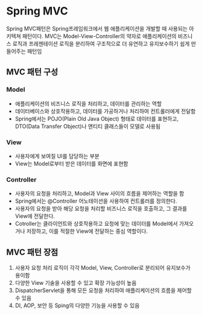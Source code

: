 # Spring MVC
Spring MVC패턴은 Spring프레임워크에서 웹 애플리케이션을 개발할 때 사용되는 아키텍쳐 패턴이다. 
MVC는 Model-View-Controller의 약자로 애플리케이션의 비즈니스 로직과 프레젠테이션 로직을 분리하여 구조적으로 더 유연하고 유지보수하기 쉽게 만들어주는 패턴임

## MVC 패턴 구성
### Model
- 애플리케이션의 비즈니스 로직을 처리하고, 데이터를 관리하는 역할
- 데이터베이스와 상호작용하고, 데이터를 가공하거나 처리하여 컨트롤러에게 전달함
- Spring에서는 POJO(Plain Old Java Object) 형태로 데이터를 표현하고, DTO(Data Transfer Object)나 앤티티 클래스들이 모델로 사용됨

### View
- 사용자에게 보여질 UI를 담당하는 부분
- View는 Model로부터 받은 데이터를 화면에 표현함

### Controller
- 사용자의 요청을 처리하고, Model과 View 사이의 흐름을 제어하는 역할을 함
- Spring에서는 @Controller 어노테이션을 사용하여 컨트롤러를 정의한다.
- 사용자의 요청을 받아 해당 요청을 처리할 비즈니스 로직을 호출하고, 그 결과를 View에 전달한다.
- Cotroller는 클라이언트와 상호작용하고 요청에 맞는 데이터를 Model에서 가져오거나 저장하고, 이를 적절한 View에 전달하는 중심 역할이다.

## MVC 패턴 장점
1. 사용자 요청 처리 로직이 각각 Model, View, Controller로 분리되어 유지보수가 용이함
2. 다양한 View 기술을 사용할 수 있고 확장 가능성이 높음
3. DispatcherServlet을 통해 모든 요청을 처리하여 애플리케이션의 흐름을 제어할 수 있음
4. DI, AOP, 보안 등 Sping의 다양한 기능을 사용할 수 있음

